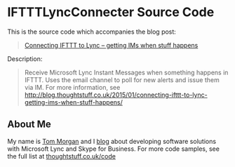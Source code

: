 # IFTTTLyncConnecter Source Code

This is the source code which accompanies the blog post:

> [Connecting IFTTT to Lync – getting IMs when stuff happens](http://blog.thoughtstuff.co.uk/2015/01/connecting-ifttt-to-lync-getting-ims-when-stuff-happens/)

Description:

> Receive Microsoft Lync Instant Messages when something happens in IFTTT. Uses the email channel to poll for new alerts and issue them via IM. For more information, see http://blog.thoughtstuff.co.uk/2015/01/connecting-ifttt-to-lync-getting-ims-when-stuff-happens/

## About Me

My name is [Tom Morgan](http://thoughtstuff.co.uk) and I [blog](http://blog.thoughtstuff.co.uk) about developing software solutions with Microsoft Lync and Skype for Business. For more code samples, see the full list at [thoughtstuff.co.uk/code](http://thoughtstuff.co.uk/code)
